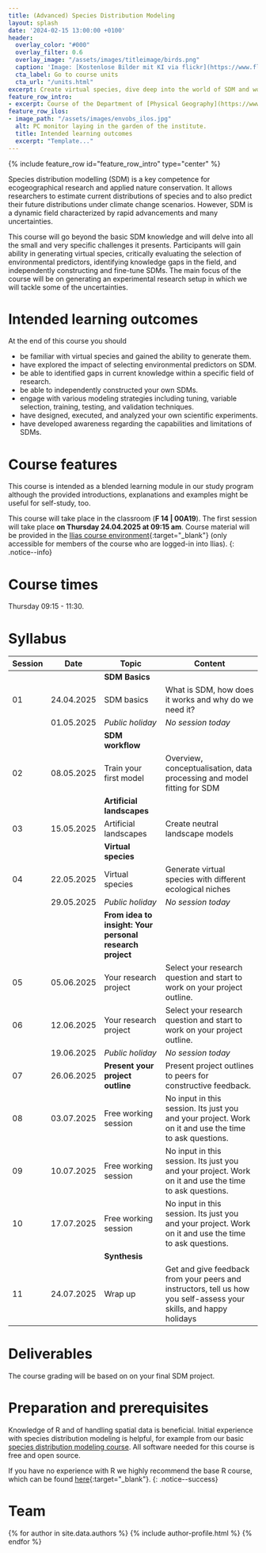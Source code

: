 ```yaml
---
title: (Advanced) Species Distribution Modeling
layout: splash
date: '2024-02-15 13:00:00 +0100'
header:
  overlay_color: "#000"
  overlay_filter: 0.6
  overlay_image: "/assets/images/titleimage/birds.png"
  caption: 'Image: [Kostenlose Bilder mit KI via flickr](https://www.flickr.com/photos/ai_universe/53440008559/); [CC BY 2.0 DEED](https://creativecommons.org/licenses/by/2.0/); image cropped'
  cta_label: Go to course units
  cta_url: "/units.html"
excerpt: Create virtual species, dive deep into the world of SDM and work on experimental research questions.
feature_row_intro:
- excerpt: Course of the Department of [Physical Geography](https://www.uni-marburg.de/en/fb19/disciplines/physisch){:target="_blank"} at [Marburg University](https://www.uni-marburg.de/en){:target="_blank"}
feature_row_ilos:
- image_path: "/assets/images/envobs_ilos.jpg"
  alt: PC monitor laying in the garden of the institute.
  title: Intended learning outcomes
  excerpt: "Template..."
---
```


 
{% include feature_row id="feature_row_intro" type="center" %}

Species distribution modelling (SDM) is a key competence for ecogeographical research and applied nature conservation. 
It allows researchers to estimate current distributions of species and to also predict their future distributions under climate change scenarios. However, SDM is a dynamic field characterized by rapid advancements and many uncertainties.

This course will go beyond the basic SDM knowledge and will delve into all the small and very specific challenges it presents. Participants will gain ability in generating virtual species, critically evaluating the selection of environmental predictors, identifying knowledge gaps in the field, and independently constructing and fine-tune SDMs. The main focus of the course will be on generating an experimental research setup in which we will tackle some of the uncertainties. 


# Intended learning outcomes
At the end of this course you should

* be familiar with virtual species and gained the ability to generate them.
* have explored the impact of selecting environmental predictors on SDM.
* be able to identified gaps in current knowledge within a specific field of research.
* be able to independently constructed your own SDMs.
* engage with various modeling strategies including tuning, variable selection, training, testing, and validation techniques.
* have designed, executed, and analyzed your own scientific experiments.
* have developed awareness regarding the capabilities and limitations of SDMs.


# Course features

This course is intended as a blended learning module in our study program although the provided introductions, explanations and examples might be useful for self-study, too.

This course will take place in the classroom (**F 14 | 00A19**). The first session will take place **on Thursday 24.04.2025 at 09:15 am**.
Course material will be provided in the [Ilias course environment](https://ilias.uni-marburg.de/goto.php/crs/4304496){:target="_blank"} (only accessible for members of the course who are logged-in into Ilias). 
{: .notice--info}


# Course times

Thursday 09:15 - 11:30.


# Syllabus

| Session |  Date | Topic                        | Content                                                                          |
|---------|-------|------------------------------|----------------------------------------------------------------------------------|
||| **SDM Basics** ||
| 01 | 24.04.2025 | SDM basics                 | What is SDM, how does it works and why do we need it?                  |
|  | 01.05.2025 | *Public holiday*     |  *No session today*   |
||| **SDM workflow**                   |        |
| 02 | 08.05.2025 |    Train your first model  | Overview, conceptualisation, data processing and model fitting for SDM | 
||| **Artificial landscapes**                   |        |
|  03 | 15.05.2025 | Artificial landscapes | Create neutral landscape models |
||| **Virtual species**                   |        |
| 04 | 22.05.2025 | Virtual species | Generate virtual species with different ecological niches|
|  | 29.05.2025 | *Public holiday*     |  *No session today*   |
||| **From idea to insight: Your personal research project** ||
| 05 | 05.06.2025 | Your research project         | Select your research question and start to work on your project outline. |
| 06 | 12.06.2025 | Your research project         | Select your research question and start to work on your project outline. |
|  | 19.06.2025 | *Public holiday*     |  *No session today*   |
| 07 | 26.06.2025  | **Present your project outline** |  Present project outlines to peers for constructive feedback. |
| 08 | 03.07.2025  | Free working session | No input in this session. Its just you and your project. Work on it and use the time to ask questions. |
| 09 | 10.07.2025 | Free working session | No input in this session. Its just you and your project. Work on it and use the time to ask questions. |
| 10 | 17.07.2025  | Free working session | No input in this session. Its just you and your project. Work on it and use the time to ask questions. |
||| **Synthesis**                                ||
| 11 | 24.07.2025 | Wrap up                      | Get and give feedback from your peers and instructors, tell us how you self-assess your skills, and happy holidays |





# Deliverables

The course grading will be based on on your final SDM project.




# Preparation and prerequisites

Knowledge of R and of handling spatial data is beneficial. Initial experience with species distribution modeling is helpful, for example from our basic [species distribution modeling course](https://geomoer.github.io/moer-bsc-project-seminar-SDM/).
All software needed for this course is free and open source.

If you have no experience with R we highly recommend the base R course, 
which can be found [here](https://geomoer.github.io/moer-base-r/){:target="_blank"}.
{: .notice--success}


# Team

{% for author in site.data.authors %} {% include author-profile.html %}
{% endfor %}


<!--
[Go to course units]({{ site.baseurl }}{% link _pages/units.md %}){: .btn .btn--success .btn--large .align-center}
-->


